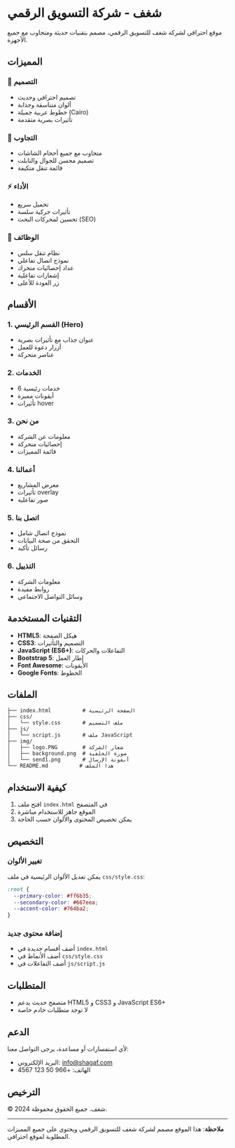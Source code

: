 # شغف - شركة التسويق الرقمي

موقع احترافي لشركة شغف للتسويق الرقمي، مصمم بتقنيات حديثة ومتجاوب مع جميع الأجهزة.

## المميزات

### 🎨 التصميم
- تصميم احترافي وحديث
- ألوان متناسقة وجذابة
- خطوط عربية جميلة (Cairo)
- تأثيرات بصرية متقدمة

### 📱 التجاوب
- متجاوب مع جميع أحجام الشاشات
- تصميم محسن للجوال والتابلت
- قائمة تنقل متكيفة

### ⚡ الأداء
- تحميل سريع
- تأثيرات حركية سلسة
- تحسين لمحركات البحث (SEO)

### 🔧 الوظائف
- نظام تنقل سلس
- نموذج اتصال تفاعلي
- عداد إحصائيات متحرك
- إشعارات تفاعلية
- زر العودة للأعلى

## الأقسام

### 1. القسم الرئيسي (Hero)
- عنوان جذاب مع تأثيرات بصرية
- أزرار دعوة للعمل
- عناصر متحركة

### 2. الخدمات
- 6 خدمات رئيسية
- أيقونات مميزة
- تأثيرات hover

### 3. من نحن
- معلومات عن الشركة
- إحصائيات متحركة
- قائمة المميزات

### 4. أعمالنا
- معرض المشاريع
- تأثيرات overlay
- صور تفاعلية

### 5. اتصل بنا
- نموذج اتصال شامل
- التحقق من صحة البيانات
- رسائل تأكيد

### 6. التذييل
- معلومات الشركة
- روابط مفيدة
- وسائل التواصل الاجتماعي

## التقنيات المستخدمة

- **HTML5**: هيكل الصفحة
- **CSS3**: التصميم والتأثيرات
- **JavaScript (ES6+)**: التفاعلات والحركات
- **Bootstrap 5**: إطار العمل
- **Font Awesome**: الأيقونات
- **Google Fonts**: الخطوط

## الملفات

```
├── index.html          # الصفحة الرئيسية
├── css/
│   └── style.css       # ملف التصميم
├── js/
│   └── script.js       # ملف JavaScript
├── img/
│   ├── logo.PNG        # شعار الشركة
│   ├── background.png  # صورة الخلفية
│   └── send1.png       # أيقونة الإرسال
└── README.md          # هذا الملف
```

## كيفية الاستخدام

1. افتح ملف `index.html` في المتصفح
2. الموقع جاهز للاستخدام مباشرة
3. يمكن تخصيص المحتوى والألوان حسب الحاجة

## التخصيص

### تغيير الألوان
يمكن تعديل الألوان الرئيسية في ملف `css/style.css`:
```css
:root {
  --primary-color: #ff6b35;
  --secondary-color: #667eea;
  --accent-color: #764ba2;
}
```

### إضافة محتوى جديد
- أضف أقسام جديدة في `index.html`
- أضف الأنماط في `css/style.css`
- أضف التفاعلات في `js/script.js`

## المتطلبات

- متصفح حديث يدعم HTML5 و CSS3 و JavaScript ES6+
- لا توجد متطلبات خادم خاصة

## الدعم

لأي استفسارات أو مساعدة، يرجى التواصل معنا:
- البريد الإلكتروني: info@shagaf.com
- الهاتف: +966 50 123 4567

## الترخيص

© 2024 شغف. جميع الحقوق محفوظة.

---

**ملاحظة**: هذا الموقع مصمم لشركة شغف للتسويق الرقمي ويحتوي على جميع المميزات المطلوبة لموقع احترافي.

